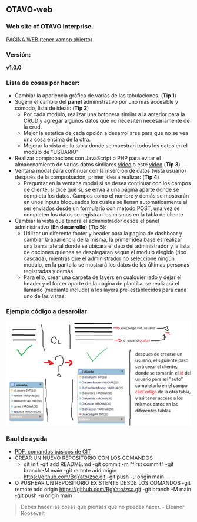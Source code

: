 ## OTAVO-web
### Web site of OTAVO interprise. <br>
[PAGINA WEB (tener xampp abierto)](http://localhost/2265974/index.php?navegacion=inicio)

### Versión:
**v1.0.0**

### Lista de cosas por hacer: <br>
- Cambiar la apariencia gráfica de varias de las tabulaciones. (**Tip 1**)
- Sugerir el cambio del **panel** administrativo por uno más accesible y comodo, lista de ideas:  (**Tip 2**)
  - Por cada modulo, realizar una botonera similar a la anterior para la CRUD y agregar algunos datos que no necesiten necesariamente de la crud.
  - Mejor la estetica de cada opción a desarrollarse para que no se vea una cosa encima de la otra.
  - Mejorar la vista de la tabla donde se muestran todos los datos en el modulo de "USUARIO"
- Realizar comprobacions con JavaScript o PHP para evitar el almacenamiento de varios datos similares [video](https://youtu.be/cbec05bEfwI?list=LL) o este [video](https://www.youtube.com/watch?v=e6HYpeYwagg&list=LL&index=2&t=339s) (**Tip 3**)
- Ventana modal para continuar con la inserción de datos (vista usuario) después de la comprobación, primer idea a realizar: (**Tip 4**)
  - Preguntar en la ventana modal si se desea continuar con los campos de cliente, si dice que sí, se envía a una página aparte donde se completa los datos. Campos como el nombre y demás se mostrarán en unos inputs bloqueados los cuales se llenan automaticamente al ser enviados desde un formulario con metodo POST, una vez se completen los datos se registran los mismos en la tabla de cliente
- Cambiar la vista que tendra el administrador desde el panel administrativo (**En desarrollo**) (**Tip 5**):
  - Utilizar un diferente footer y header para la pagina de dashboar y cambiar la apariencia de la misma, la primer idea base es realizar una barra lateral donde se ubicara el dato del administrador y la lista de opciones quienes se desplegaran según el modulo elegido (tipo cascada), mientras que el administrador no seleccione ningún modulo, en la pantalla se mostrará los datos de las últimas personas registradas y demás.
  -  Para ello, crear una carpeta de layers en cualquier lado y dejar el header y el footer aparte de la pagina de plantilla, se realizará el llamado (mediante include) a los layers pre-establecidos para cada uno de las vistas.

### Ejemplo código a desarollar
![Formulario y relación entre las tablas usuarios y clientes](https://github.com/BgYato/OTAVO-web/blob/BASE/diagrama2.png)

### Baul de ayuda
- [PDF, comandos básicos de GIT](https://docs.aws.amazon.com/es_es/codecommit/latest/userguide/codecommit-user.pdf#how-to-basic-git)
- CREAR UN NUEVO REPOSITORIO CON LOS COMANDOS
  - git init
  -git add README.md
  -git commit -m "first commit"
  -git branch -M main
  -git remote add origin https://github.com/BgYato/zsc.git
  -git push -u origin main
- O PUSHEAR UN REPOSITORIO EXISTENTE DESDE LOS COMANDOS
  -git remote add origin https://github.com/BgYato/zsc.git
  -git branch -M main
  -git push -u origin main

> Debes hacer las cosas que piensas que no puedes hacer. - Eleanor Roosevelt
